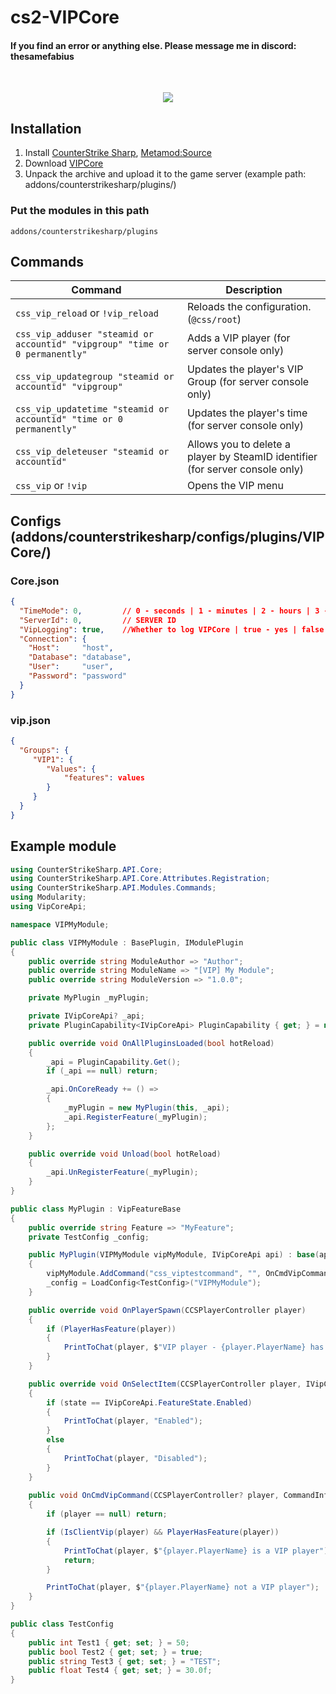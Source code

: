 # cs2-VIPCore

#### If you find an error or anything else. Please message me in discord: thesamefabius

<br>
<p align="center">
<a href="https://www.buymeacoffee.com/thesamefabius"><img src="https://img.buymeacoffee.com/button-api/?text=Support my work&emoji=🐱&slug=thesamefabius&button_colour=febee6&font_colour=000000&font_family=Inter&outline_colour=000000&coffee_colour=FFDD00" /></a>
</p>

## Installation
1. Install [CounterStrike Sharp](https://github.com/roflmuffin/CounterStrikeSharp), [Metamod:Source](https://www.sourcemm.net/downloads.php/?branch=master)
3. Download [VIPCore](https://github.com/partiusfabaa/cs2-VIPCore/releases)
4. Unpack the archive and upload it to the game server (example path: addons/counterstrikesharp/plugins/)

### Put the modules in this path
`addons/counterstrikesharp/plugins`

## Commands 

| Command                             | Description                                               |
|-------------------------------------|-----------------------------------------------------------|
| `css_vip_reload` or `!vip_reload`    | Reloads the configuration. (`@css/root`) |
| `css_vip_adduser "steamid or accountid" "vipgroup" "time or 0 permanently"` | Adds a VIP player (for server console only) |
| `css_vip_updategroup "steamid or accountid" "vipgroup"` | Updates the player's VIP Group (for server console only) |
| `css_vip_updatetime "steamid or accountid" "time or 0 permanently"` | Updates the player's time (for server console only) |
| `css_vip_deleteuser "steamid or accountid"` | Allows you to delete a player by SteamID identifier (for server console only) |
| `css_vip` or `!vip` | Opens the VIP menu |

## Configs (addons/counterstrikesharp/configs/plugins/VIPCore/)

### Core.json
```json
{
  "TimeMode": 0,         // 0 - seconds | 1 - minutes | 2 - hours | 3 - days)
  "ServerId": 0,		 // SERVER ID
  "VipLogging": true,    //Whether to log VIPCore | true - yes | false - no
  "Connection": {
    "Host": 	"host",
    "Database": "database",
    "User": 	"user",
    "Password": "password"
  }
}
```
### vip.json
```json
{
  "Groups": {
     "VIP1": {
        "Values": {
            "features": values
        }
     }
  }
}
```

## Example module

```csharp
using CounterStrikeSharp.API.Core;
using CounterStrikeSharp.API.Core.Attributes.Registration;
using CounterStrikeSharp.API.Modules.Commands;
using Modularity;
using VipCoreApi;

namespace VIPMyModule;

public class VIPMyModule : BasePlugin, IModulePlugin
{
    public override string ModuleAuthor => "Author";
    public override string ModuleName => "[VIP] My Module";
    public override string ModuleVersion => "1.0.0";

    private MyPlugin _myPlugin;

    private IVipCoreApi? _api;
    private PluginCapability<IVipCoreApi> PluginCapability { get; } = new("vipcore:core");

    public override void OnAllPluginsLoaded(bool hotReload)
    {
        _api = PluginCapability.Get();
        if (_api == null) return;

        _api.OnCoreReady += () =>
        {
            _myPlugin = new MyPlugin(this, _api);
            _api.RegisterFeature(_myPlugin);
        };
    }

    public override void Unload(bool hotReload)
    {
        _api.UnRegisterFeature(_myPlugin);
    }
}

public class MyPlugin : VipFeatureBase
{
    public override string Feature => "MyFeature";
    private TestConfig _config;

    public MyPlugin(VIPMyModule vipMyModule, IVipCoreApi api) : base(api)
    {
        vipMyModule.AddCommand("css_viptestcommand", "", OnCmdVipCommand);
        _config = LoadConfig<TestConfig>("VIPMyModule");
    }

    public override void OnPlayerSpawn(CCSPlayerController player)
    {
        if (PlayerHasFeature(player))
        {
            PrintToChat(player, $"VIP player - {player.PlayerName} has spawned");
        }
    }

    public override void OnSelectItem(CCSPlayerController player, IVipCoreApi.FeatureState state)
    {
        if (state == IVipCoreApi.FeatureState.Enabled)
        {
            PrintToChat(player, "Enabled");
        }
        else
        {
            PrintToChat(player, "Disabled");
        }
    }
    
    public void OnCmdVipCommand(CCSPlayerController? player, CommandInfo info)
    {
        if (player == null) return;

        if (IsClientVip(player) && PlayerHasFeature(player))
        {
            PrintToChat(player, $"{player.PlayerName} is a VIP player");
            return;
        }

        PrintToChat(player, $"{player.PlayerName} not a VIP player");
    }
}

public class TestConfig
{
    public int Test1 { get; set; } = 50;
    public bool Test2 { get; set; } = true;
    public string Test3 { get; set; } = "TEST";
    public float Test4 { get; set; } = 30.0f;
}
```